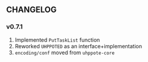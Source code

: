 ## CHANGELOG

### v0.7.1

1. Implemented `PutTaskList` function
2. Reworked `UHPPOTED` as an interface+implementation
3. `encoding/conf` moved from `uhppote-core`

